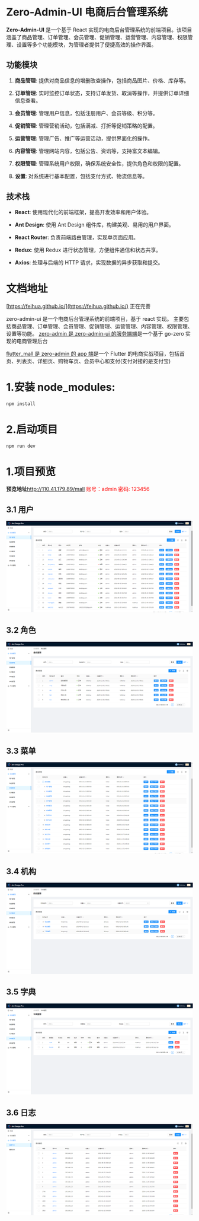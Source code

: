 # Zero-Admin-UI 电商后台管理系统

**Zero-Admin-UI** 是一个基于 React 实现的电商后台管理系统的前端项目。该项目涵盖了商品管理、订单管理、会员管理、促销管理、运营管理、内容管理、权限管理、设置等多个功能模块，为管理者提供了便捷高效的操作界面。

## 功能模块

1. **商品管理**: 提供对商品信息的增删改查操作，包括商品图片、价格、库存等。

2. **订单管理**: 实时监控订单状态，支持订单发货、取消等操作，并提供订单详细信息查看。

3. **会员管理**: 管理用户信息，包括注册用户、会员等级、积分等。

4. **促销管理**: 管理营销活动，包括满减、打折等促销策略的配置。

5. **运营管理**: 管理广告、推广等运营活动，提供界面化的操作。

6. **内容管理**: 管理网站内容，包括公告、资讯等，支持富文本编辑。

7. **权限管理**: 管理系统用户权限，确保系统安全性，提供角色和权限的配置。

8. **设置**: 对系统进行基本配置，包括支付方式、物流信息等。

## 技术栈

- **React**: 使用现代化的前端框架，提高开发效率和用户体验。

- **Ant Design**: 使用 Ant Design 组件库，构建美观、易用的用户界面。

- **React Router**: 负责前端路由管理，实现单页面应用。

- **Redux**: 使用 Redux 进行状态管理，方便组件通信和状态共享。

- **Axios**: 处理与后端的 HTTP 请求，实现数据的异步获取和提交。


# 文档地址
[https://feihua.github.io/](https://feihua.github.io/) 正在完善

zero-admin-ui 是一个电商后台管理系统的前端项目，基于 react 实现。
主要包括商品管理、订单管理、会员管理、促销管理、运营管理、内容管理、权限管理、设置等功能。 [zero-admin 是 zero-admin-ui 的服务端端](https://github.com/feihua/zero-admin)是一个基于 go-zero
实现的电商管理后台

[flutter_mall 是 zero-admin 的 app 端](https://github.com/feihua/flutter_mall)是一个 Flutter 的电商实战项目，包括首页、列表页、详细页、购物车页、会员中心和支付(支付对接的是支付宝)

# 1.安装 node_modules:

```shell
npm install
```

# 2.启动项目

```shell
npm run dev
```

# 1.项目预览

**预览地址**http://110.41.179.89/mall <span  style="color: red;"> 账号：admin 密码: 123456</span>

## 3.1 用户

![image-20210427204637691](./images/user.png)

## 3.2 角色

![图片](./images/role.png)

## 3.3 菜单

![图片](./images/menu.png)

## 3.4 机构

![图片](./images/dept.png)

## 3.5 字典

![image-20210427204811263](./images/dict.png)

## 3.6 日志

![image-20210427204848192](./images/log.png)
